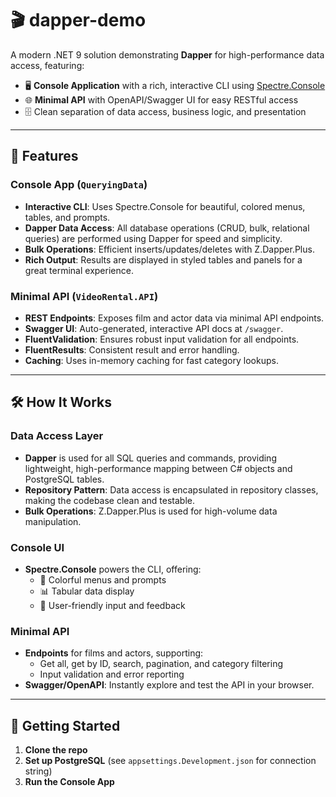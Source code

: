 ﻿# 🎬 dapper-demo

A modern .NET 9 solution demonstrating **Dapper** for high-performance data access, featuring:

- 🖥️ **Console Application** with a rich, interactive CLI using [Spectre.Console](https://spectreconsole.net/)
- 🌐 **Minimal API** with OpenAPI/Swagger UI for easy RESTful access
- 🗄️ Clean separation of data access, business logic, and presentation

---

## 🚀 Features

### Console App (`QueryingData`)
- **Interactive CLI**: Uses Spectre.Console for beautiful, colored menus, tables, and prompts.
- **Dapper Data Access**: All database operations (CRUD, bulk, relational queries) are performed using Dapper for speed and simplicity.
- **Bulk Operations**: Efficient inserts/updates/deletes with Z.Dapper.Plus.
- **Rich Output**: Results are displayed in styled tables and panels for a great terminal experience.

### Minimal API (`VideoRental.API`)
- **REST Endpoints**: Exposes film and actor data via minimal API endpoints.
- **Swagger UI**: Auto-generated, interactive API docs at `/swagger`.
- **FluentValidation**: Ensures robust input validation for all endpoints.
- **FluentResults**: Consistent result and error handling.
- **Caching**: Uses in-memory caching for fast category lookups.

---

## 🛠️ How It Works

### Data Access Layer
- **Dapper** is used for all SQL queries and commands, providing lightweight, high-performance mapping between C# objects and PostgreSQL tables.
- **Repository Pattern**: Data access is encapsulated in repository classes, making the codebase clean and testable.
- **Bulk Operations**: Z.Dapper.Plus is used for high-volume data manipulation.

### Console UI
- **Spectre.Console** powers the CLI, offering:
  - 🎨 Colorful menus and prompts
  - 📊 Tabular data display
  - 📝 User-friendly input and feedback

### Minimal API
- **Endpoints** for films and actors, supporting:
  - Get all, get by ID, search, pagination, and category filtering
  - Input validation and error reporting
- **Swagger/OpenAPI**: Instantly explore and test the API in your browser.

---

## 🏁 Getting Started

1. **Clone the repo**
2. **Set up PostgreSQL** (see `appsettings.Development.json` for connection string)
3. **Run the Console App**